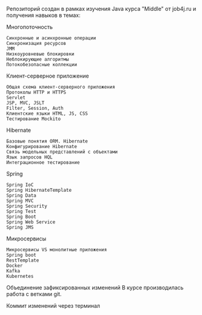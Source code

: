 Репозиторий создан в рамках изучения Java курса "Middle" от job4j.ru 
и получения навыков в темах:

Многопоточность

    Синхронные и асинхронные операции
    Синхронизация ресурсов
    JMM
    Низкоуровневые блокировки
    Неблокирующие алгоритмы
    Потокобезопасные коллекции

Клиент-серверное приложение

    Общая схема клиент-серверного приложения
    Протоколы HTTP и HTTPS
    Servlet
    JSP, MVC, JSLT
    Filter, Session, Auth
    Клиентские языки HTML, JS, CSS
    Тестирование Mockito

Hibernate

    Базовые понятия ORM. Hibernate
    Конфигурирование Hibernate
    Связь модельных представлений с объектами
    Язык запросов HQL
    Интеграционное тестирование

Spring

    Spring IoC
    Spring HibernateTemplate
    Spring Data
    Spring MVC
    Spring Security
    Spring Test
    Spring Boot
    Spring Web Service
    Spring JMS

Микросервисы

    Микросервисы VS монолитные приложения
    Spring boot
    RestTemplate
    Docker
    Kafka
    Kubernetes

Объединение зафиксированных изменений
В курсе производилась работа с ветками git.


Коммит изменений через терминал